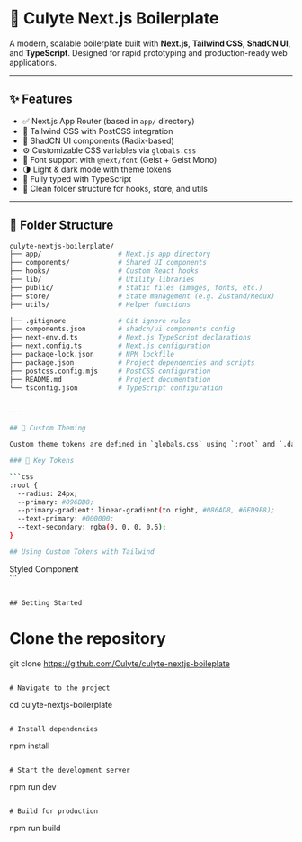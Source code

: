 # 🚀 Culyte Next.js Boilerplate

A modern, scalable boilerplate built with **Next.js**, **Tailwind CSS**, **ShadCN UI**, and **TypeScript**. Designed for rapid prototyping and production-ready web applications.

---

## ✨ Features

- ✅ Next.js App Router (based in `app/` directory)
- 🎨 Tailwind CSS with PostCSS integration
- 🧩 ShadCN UI components (Radix-based)
- ⚙️ Customizable CSS variables via `globals.css`
- 💅 Font support with `@next/font` (Geist + Geist Mono)
- 🌗 Light & dark mode with theme tokens
- 💾 Fully typed with TypeScript
- 🧠 Clean folder structure for hooks, store, and utils

---

## 📁 Folder Structure

````bash
culyte-nextjs-boilerplate/
├── app/                   # Next.js app directory
├── components/            # Shared UI components
├── hooks/                 # Custom React hooks
├── lib/                   # Utility libraries
├── public/                # Static files (images, fonts, etc.)
├── store/                 # State management (e.g. Zustand/Redux)
├── utils/                 # Helper functions

├── .gitignore             # Git ignore rules
├── components.json        # shadcn/ui components config
├── next-env.d.ts          # Next.js TypeScript declarations
├── next.config.ts         # Next.js configuration
├── package-lock.json      # NPM lockfile
├── package.json           # Project dependencies and scripts
├── postcss.config.mjs     # PostCSS configuration
├── README.md              # Project documentation
└── tsconfig.json          # TypeScript configuration


---

## 🎨 Custom Theming

Custom theme tokens are defined in `globals.css` using `:root` and `.dark` scopes.

### 🎯 Key Tokens

```css
:root {
  --radius: 24px;
  --primary: #096BD8;
  --primary-gradient: linear-gradient(to right, #086AD8, #6ED9F8);
  --text-primary: #000000;
  --text-secondary: rgba(0, 0, 0, 0.6);
}

## Using Custom Tokens with Tailwind

````

<div
  className="
    bg-[image:var(--primary-gradient)]
    rounded-[var(--radius)]
    text-[var(--text-primary)]
    shadow-[0_3.33px_10px_rgba(0,0,0,0.1)]
  "
>
  Styled Component
</div>```

```

## Getting Started

```

# Clone the repository

git clone https://github.com/Culyte/culyte-nextjs-boileplate

```

# Navigate to the project

```

cd culyte-nextjs-boilerplate

```

# Install dependencies

```

npm install

```

# Start the development server

```

npm run dev

```

# Build for production

```

npm run build

```

```
